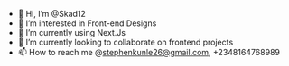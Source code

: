 - 👋 Hi, I’m @Skad12
- 👀 I’m interested in Front-end Designs
- 🌱 I’m currently using Next.Js  
- 💞️ I’m currently looking to collaborate on frontend projects
- 📫 How to reach me @stephenkunle26@gmail.com, +2348164768989

<!---
Skad12/Skad12 is a ✨ special ✨ repository because its `README.md` (this file) appears on your GitHub profile.
You can click the Preview link to take a look at your changes.
--->
